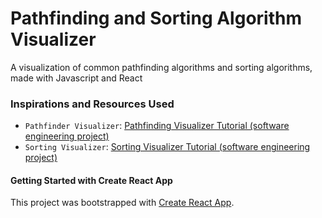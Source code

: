 # Pathfinding and Sorting Algorithm Visualizer

A visualization of common pathfinding algorithms and sorting algorithms, made with Javascript and React

### Inspirations and Resources Used

- `Pathfinder Visualizer`: [Pathfinding Visualizer Tutorial (software engineering project)](https://youtu.be/msttfIHHkak?si=LSdV6ii9fGoAwqpE)
- `Sorting Visualizer`: [Sorting Visualizer Tutorial (software engineering project)](https://youtu.be/pFXYym4Wbkc?si=-C3z45WwYS89E_N4)

#### Getting Started with Create React App

This project was bootstrapped with [Create React App](https://github.com/facebook/create-react-app).
